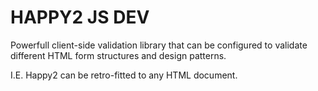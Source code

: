 HAPPY2 JS DEV
=============

Powerfull client-side validation library that can be configured to validate different 
HTML form structures and design patterns.

I.E. Happy2 can be retro-fitted to any HTML document.  